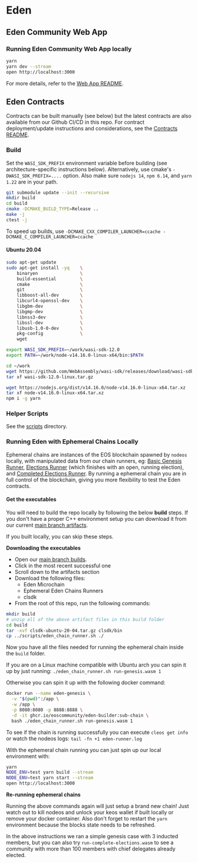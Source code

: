 # Eden

## Eden Community Web App

### Running Eden Community Web App locally

```sh
yarn
yarn dev --stream
open http://localhost:3000
```

For more details, refer to the [Web App README](./packages/webapp/README.md).

## Eden Contracts

Contracts can be built manually (see below) but the latest contracts are also available from our Github CI/CD in this repo. For contract deployment/update instructions and considerations, see the [Contracts README](./contracts/README.md).

### Build

Set the `WASI_SDK_PREFIX` environment variable before building (see architecture-specific instructions below). Alternatively, use cmake's `-DWASI_SDK_PREFIX=....` option. Also make sure `nodejs 14`, `npm 6.14`, and `yarn 1.22` are in your path.

```sh
git submodule update --init --recursive
mkdir build
cd build
cmake -DCMAKE_BUILD_TYPE=Release ..
make -j
ctest -j
```

To speed up builds, use `-DCMAKE_CXX_COMPILER_LAUNCHER=ccache -DCMAKE_C_COMPILER_LAUNCHER=ccache`

#### Ubuntu 20.04

```sh
sudo apt-get update
sudo apt-get install -yq    \
    binaryen                \
    build-essential         \
    cmake                   \
    git                     \
    libboost-all-dev        \
    libcurl4-openssl-dev    \
    libgbm-dev              \
    libgmp-dev              \
    libnss3-dev             \
    libssl-dev              \
    libusb-1.0-0-dev        \
    pkg-config              \
    wget

export WASI_SDK_PREFIX=~/work/wasi-sdk-12.0
export PATH=~/work/node-v14.16.0-linux-x64/bin:$PATH

cd ~/work
wget https://github.com/WebAssembly/wasi-sdk/releases/download/wasi-sdk-12/wasi-sdk-12.0-linux.tar.gz
tar xf wasi-sdk-12.0-linux.tar.gz

wget https://nodejs.org/dist/v14.16.0/node-v14.16.0-linux-x64.tar.xz
tar xf node-v14.16.0-linux-x64.tar.xz
npm i -g yarn
```

### Helper Scripts

See the [scripts](scripts) directory.

### Running Eden with Ephemeral Chains Locally

Ephemeral chains are instances of the EOS blockchain spawned by `nodeos` locally, with manipulated data from our chain runners, eg: [Basic Genesis Runner](contracts/eden/tests/run-genesis.cpp), [Elections Runner](contracts/eden/tests/run-elections.cpp) (which finishes with an open, running election), and [Completed Elections Runner](contracts/eden/tests/run-complete-elections.cpp). By running a ephemeral chain you are in full control of the blockchain, giving you more flexibility to test the Eden contracts.

#### Get the executables

You will need to build the repo locally by following the below **build** steps. If you don't have a proper C++ environment setup you can download it from our current [main branch artifacts](https://github.com/eoscommunity/Eden/actions/workflows/build.yml?query=branch%3Amain).

If you built locally, you can skip these steps.

**Downloading the executables**

-   Open our [main branch builds](https://github.com/eoscommunity/Eden/actions/workflows/build.yml?query=branch%3Amain).
-   Click in the most recent successful one
-   Scroll down to the artifacts section
-   Download the following files:
    -   Eden Microchain
    -   Ephemeral Eden Chains Runners
    -   clsdk
-   From the root of this repo, run the following commands:

```sh
mkdir build
# unzip all of the above artifact files in this build folder
cd build
tar -xvf clsdk-ubuntu-20-04.tar.gz clsdk/bin
cp ../scripts/eden_chain_runner.sh ./
```

Now you have all the files needed for running the ephemeral chain inside the `build` folder.

If you are on a Linux machine compatible with Ubuntu arch you can spin it up by just running: `./eden_chain_runner.sh run-genesis.wasm 1`

Otherwise you can spin it up with the following docker command:

```sh
docker run --name eden-genesis \
  -v "$(pwd)":/app \
  -w /app \
  -p 8080:8080 -p 8888:8888 \
  -d -it ghcr.io/eoscommunity/eden-builder:sub-chain \
  bash ./eden_chain_runner.sh run-genesis.wasm 1
```

To see if the chain is running successfully you can execute `cleos get info` or watch the nodeos logs: `tail -fn +1 eden-runner.log`

With the ephemeral chain running you can just spin up our local environment with:

```sh
yarn
NODE_ENV=test yarn build --stream
NODE_ENV=test yarn start --stream
open http://localhost:3000
```

**Re-running ephemeral chains**

Running the above commands again will just setup a brand new chain! Just watch out to kill nodeos and unlock your keos wallet if built locally or remove your docker container. Also don't forget to restart the `yarn` environment because the blocks state needs to be refreshed.

In the above instructions we ran a simple genesis case with 3 inducted members, but you can also try `run-complete-elections.wasm` to see a community with more than 100 members with chief delegates already elected.
